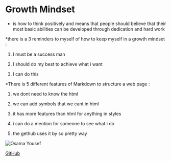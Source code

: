 # Growth Mindset
* is how to think positively and means that people should believe that their most basic abilities can be developed through dedication and hard work

*there is a 3 reminders to myself of how to keep myself in a growth mindset :

1. I must be a success man

2. I should do my best to achieve what i want

3. I can do this

*There is 5 different features of Markdown to structure a web page :

1. we dont need to know the html

2. we can add symbols that we cant in html 

3. it has more features than html for anything in styles

4. i can do a mention for someone to see what i do

5. the gethub uses it by so pretty way


![Osama Yousef](https://scontent.famm2-2.fna.fbcdn.net/v/t31.0-0/p640x640/16299813_1087917341335079_5566018892039001048_o.jpg?_nc_cat=105&_nc_ohc=-OM27s33cF8AX__G4Ff&_nc_ht=scontent.famm2-2.fna&_nc_tp=6&oh=b6776a1e0632ff81ebdcfafc30ff01ca&oe=5E8E0857)

[GitHub]( https://github.com/Osama-Yousef )


